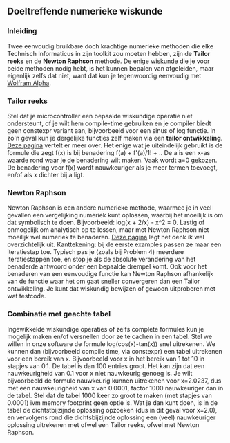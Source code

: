 ## Doeltreffende numerieke wiskunde

### Inleiding
Twee eenvoudig bruikbare doch krachtige numerieke methoden die elke Technisch Informaticus in zijn toolkit zou moeten hebben, zijn de **Tailor reeks** en de **Newton Raphson** methode. De enige wiskunde die je voor beide methoden nodig hebt, is het kunnen bepalen van afgeleiden, maar eigenlijk zelfs dat niet, want dat kun je tegenwoordig eenvoudig met [Wolfram Alpha](https://www.wolframalpha.com/input?i=derivative+of+%5B%2F%2Fmath%3Alog%28x+%2B+2%2Fx%29+-+x%5E2%2F%2F%5D).

### Tailor reeks
Stel dat je microcontroller een bepaalde wiskundige operatie niet ondersteunt, of je wilt hem compile-time gebruiken en je compiler biedt geen constexpr variant aan, bijvoorbeeld voor een sinus of log functie. In zo'n geval kun je dergelijke functies zelf maken via een **tailor ontwikkeling**. [Deze pagina](https://en.wikipedia.org/wiki/Taylor_series) vertelt er meer over. Het enige wat je uiteindelijk gebruikt is de formule die zegt f(x) is bij benadering f(a) + f'(a)/1! + ..
De a is een x-as waarde rond waar je de benadering wilt maken. Vaak wordt a=0 gekozen. De benadering voor f(x) wordt nauwkeuriger als je meer termen toevoegt, en/of als x dichter bij a ligt.

### Newton Raphson
Newton Raphson is een andere numerieke methode, waarmee je in veel gevallen een vergelijking numeriek kunt oplossen, waarbij het moeilijk is om dat symbolisch te doen. Bijvoorbeeld: log(x + 2/x) - x^2 = 0. Lastig of onmogelijk om analytisch op te lossen, maar met Newton Raphson niet moeilijk wel numeriek te benaderen.
[Deze pagina](https://www.geeksforgeeks.org/newton-raphson-method/) legt het denk ik wel overzichtelijk uit.
Kanttekening: bij de eerste examples passen ze maar een iteratiestap toe. Typisch pas je (zoals bij Problem 4) meerdere iteratiestappen toe, en stop je als de absolute verandering van het benaderde antwoord onder een bepaalde drempel komt.
Ook voor het benaderen van een eenvoudige functie kan Newton Raphson afhankelijk van de functie waar het om gaat sneller convergeren dan een Tailor ontwikkeling. Je kunt dat wiskundig bewijzen of gewoon uitproberen met wat testcode.

### Combinatie met geachte tabel
Ingewikkelde wiskundige operaties of zelfs complete formules kun je mogelijk maken en/of versnellen door ze te cachen in een tabel. Stel we willen in onze software de formule log(cos(x)-tan(x)) snel uitrekenen. We kunnen dan (bijvoorbeeld compile time, via constexpr) een tabel uitrekenen voor een bereik van x. Bijvoorbeeld voor x in het bereik van 1 tot 10 in stapjes van 0.1.
De tabel is dan 100 entries groot. Het kan zijn dat een nauwkeurigheid van 0.1 voor x niet nauwkeurig genoeg is. Je wilt bijvoorbeeld de formule nauwkeurig kunnen uitrekenen voor x=2.0237, dus met een nauwkeurigheid van x van 0.0001, factor 1000 nauwkeuriger dan in de tabel. Stel dat de tabel 1000 keer zo groot te maken (met stapjes van 0.0001) ivm memory footprint geen optie is. Wat je dan kunt doen, is in de tabel de dichtstbijzijnde oplossing opzoeken (dus in dit geval voor x=2.0), en vervolgens rond die dichtsbijzijnde oplossing een (veel) nauwkeuriger oplossing uitrekenen met ofwel een Tailor reeks, ofwel met Newton Raphson.

